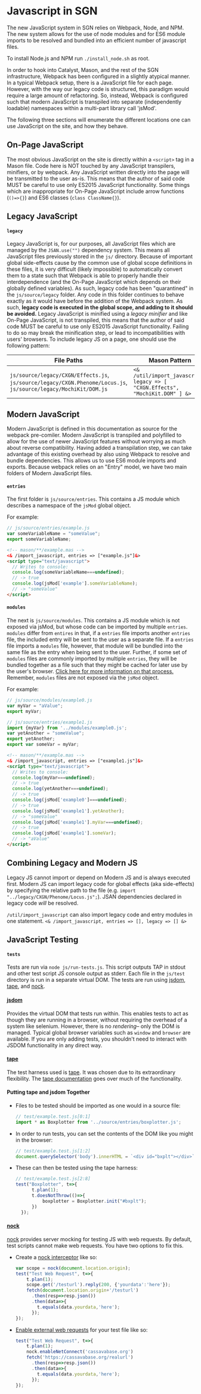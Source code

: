 # Javascript in SGN

The new JavaScript system in SGN relies on Webpack, Node, and NPM. The new system allows for the use of node modules and for ES6 module imports to be resolved and bundled into an efficient number of javascript files.

To install Node.js and NPM run `./install_node.sh` as root.

In order to hook into Catalyst, Mason, and the rest of the SGN infrastructure, Webpack has been configured in a slightly atypical manner. In a typical Webpack setup, there is a JavaScript file for each page. However, with the way our legacy code is structured, this paradigm would require a large amount of refactoring. So, instead, Webpack is configured such that modern JavaScript is transpiled into separate (independently loadable) namespaces within a multi-part library call 'jsMod'.

The following three sections will enumerate the different locations one can use JavaScript on the site, and how they behave.

## On-Page JavaScript
The most obvious JavaScript on the site is directly within a `<script>` tag in a Mason file. Code here is NOT touched by any JavaScript transpilers, minifiers, or by webpack. Any JavaScript written directly into the page will be transmitted to the user as-is. This means that the author of said code MUST be careful to use only ES2015 JavaScript functionality. Some things which are inappropriate for On-Page JavaScript include arrow functions (`()=>{}`) and ES6 classes (`class ClassName{}`).

## Legacy JavaScript
#### `legacy`
Legacy JavaScript is, for our purposes, all JavaScript files which are managed by the `JSAN.use("")` dependency system. This means all JavaScript files previously stored in the `js/` directory. Because of important global side-effects cause by the common use of global scope definitions in these files, it is very difficult (likely impossible) to automatically convert them to a state such that Webpack is able to properly handle their interdependence (and the On-Page JavaScript which depends on their globally defined variables). As such, legacy code has been "quarantined" in the `js/source/legacy` folder. Any code in this folder continues to behave exactly as it would have before the addition of the Webpack system. As such, **legacy code is executed in the global scope, and adding to it should be avoided.** Legacy JavaScript is minified using a  _legacy minifier_ and like On-Page JavaScript, is not transpiled, this means that the author of said code MUST be careful to use only ES2015 JavaScript functionality. Failing to do so may break the minification step, or lead to incompatibilities with users' browsers. To include legacy JS on a page, one should use the following pattern:

| File Paths | Mason Pattern |
| --------- | ------------- |
| `js/source/legacy/CXGN/Effects.js`, `js/source/legacy/CXGN.Phenome/Locus.js`, `js/source/legacy/MochiKit/DOM.js` | `<& /util/import_javascript, legacy => [ "CXGN.Effects", "MochiKit.DOM" ] &>` |


## Modern JavaScript
Modern JavaScript is defined in this documentation as source for the webpack pre-comiler. Modern JavaScript is transpiled and polyfilled to allow for the use of newer JavaScript features without worrying as much about reverse compatibility. Having added a transpilation step, we can take advantage of this existing overhead by also using Webpack to resolve and bundle dependencies. This allows us to use ES6 module imports and exports. Because webpack relies on an "Entry" model, we have two main folders of Modern JavaScript files.

#### `entries`

The first folder is `js/source/entries`. This contains a JS module which describes a namespace of the `jsMod` global object.

For example:
```js
// js/source/entries/example.js
var someVariableName = "someValue";
export someVariableName;
```
```html
<!-- mason/**/example.mas -->
<& /import_javascript, entries => ["example.js"]&>
<script type="text/javascript">
  // Writes to console:
  console.log(someVariableName===undefined);
  // -> true
  console.log(jsMod['example'].someVariableName);
  // -> "someValue"
</script>

```

#### `modules`

The next is `js/source/modules`. This contains a JS module which is not exposed via jsMod, but whose code can be imported by multiple `entries`. `modules` differ from `entires` in that, if a `entries` file imports another `entries` file, the included entry will be sent to the user as a separate file. If a `entries` file imports a `modules` file, however, that module will be bundled into the same file as the entry when being sent to the user. Further, if some set of `modules` files are commonly imported by multiple `entries`, they will be bundled together as a file such that they might be cached for later use by the user's browser. [Click here for more information on that process.](https://webpack.js.org/guides/code-splitting/) Remember, `modules` files are not exposed via the `jsMod` object.  

For example:
```js
// js/source/modules/example0.js
var myVar = "aValue";
export myVar;
```
```js
// js/source/entries/example1.js
import {myVar} from '../modules/example0.js';
var yetAnother = "someValue";
export yetAnother;
export var someVar = myVar;
```
```html
<!-- mason/**/example.mas -->
<& /import_javascript, entries => ["example1.js"]&>
<script type="text/javascript">
  // Writes to console:
  console.log(myVar===undefined);
  // -> true
  console.log(yetAnother===undefined);
  // -> true
  console.log(jsMod['example0']===undefined);
  // -> true
  console.log(jsMod['example1'].yetAnother);
  // -> "someValue"
  console.log(jsMod['example1'].myVar===undefined);
  // -> true
  console.log(jsMod['example1'].someVar);
  // -> "aValue"
</script>

```

## Combining Legacy and Modern JS

Legacy JS cannot import or depend on Modern JS and is always executed first. Modern JS can import legacy code for global effects (aka side-effects) by specifying the relative path to the file (e.g. `import "../legacy/CXGN/Phenome/Locus.js";`). JSAN dependencies declared in legacy code _will_ be resolved.

`/util/import_javascript` can also import legacy code and entry modules in one statement. `<& /import_javascript, entries => [], legacy => [] &>`

## JavaScript Testing

#### `tests`

Tests are run via `node js/run-tests.js`. This script outputs TAP in stdout and other test script JS console output as stderr. Each file in the `js/test` directory is run in a separate virtual DOM. The tests are run using [jsdom](https://github.com/jsdom/jsdom), [tape](https://github.com/substack/tape), and [nock](https://github.com/nock/nock).

#### [jsdom](https://github.com/jsdom/jsdom)
Provides the virtual DOM that tests run within. This enables tests to act as though they are running in a browser, without requiring the overhead of a system like selenium. However, there is no _rendering_– only the DOM is managed. Typical global browser variables such as `window` and `browser` are available. If you are only adding tests, you shouldn't need to interact with JSDOM functionality in any direct way.

#### [tape](https://github.com/substack/tape)
The test harness used is [tape](https://github.com/substack/tape). It was chosen due to its extraordinary flexibility. The [tape documentation](https://github.com/substack/tape) goes over much of the functionality.

#### Putting tape and jsdom Together

- Files to be tested should be imported as one would in a source file:
  ```js
  // test/example.test.js[0:1]
  import * as Boxplotter from '../source/entries/boxplotter.js';
  ```  
- In order to run tests, you can set the contents of the DOM like you might in the browser:
  ```js
  // test/example.test.js[1:2]
  document.querySelector('body').innerHTML = `<div id="bxplt"></div>`;
  ```
- These can then be tested using the tape harness:
  ```js
  // test/example.test.js[2:8]
  test("Boxplotter", t=>{
        t.plan(1);
        t.doesNotThrow(()=>{
            boxplotter = Boxplotter.init("#bxplt");
        })
    });
  ```

#### [nock](https://github.com/nock/nock)
[nock](https://github.com/nock/nock) provides server mocking for testing JS with web requests. By default, test scripts cannot make web requests. You have two options to fix this.
- Create a [nock interceptor](https://github.com/nock/nock#read-this---about-interceptors) like so:
  ```js
  var scope = nock(document.location.origin);
  test("Test Web Request", t=>{
      t.plan(1);
      scope.get('/testurl').reply(200, {'yourdata':'here'});
      fetch(document.location.origin+'/testurl')
        .then(resp=>resp.json())
        .then(data=>{
          t.equals(data.yourdata,'here');
        });
  });
  ```
- [Enable external web requests](https://github.com/nock/nock#enabling-requests) for your test file like so:
  ```js
  test("Test Web Request", t=>{
      t.plan(1);
      nock.enableNetConnect('cassavabase.org')
      fetch('https://cassavabase.org/realurl')
        .then(resp=>resp.json())
        .then(data=>{
          t.equals(data.yourdata,'here');
        });
  });
  ```

